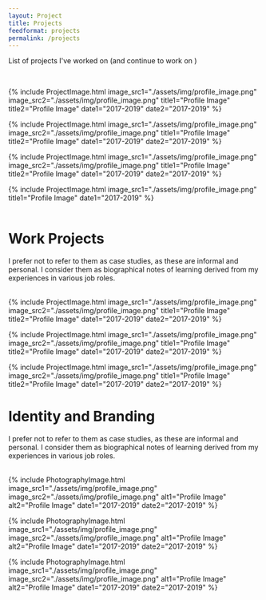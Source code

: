 ```yaml
---
layout: Project
title: Projects
feedformat: projects
permalink: /projects
---
```


List of projects I've worked on (and continue to work on )

<br />

{% include ProjectImage.html  image_src1="./assets/img/profile_image.png" image_src2="./assets/img/profile_image.png" title1="Profile Image" title2="Profile Image" date1="2017-2019" date2="2017-2019" %}
<br />

{% include ProjectImage.html  image_src1="./assets/img/profile_image.png" image_src2="./assets/img/profile_image.png" title1="Profile Image" title2="Profile Image" date1="2017-2019" date2="2017-2019" %}

{% include ProjectImage.html  image_src1="./assets/img/profile_image.png" image_src2="./assets/img/profile_image.png" title1="Profile Image" title2="Profile Image" date1="2017-2019" date2="2017-2019" %}

{% include ProjectImage.html  image_src1="./assets/img/profile_image.png" title1="Profile Image" date1="2017-2019"  %}
<br />
<br />


# Work Projects
I prefer not to refer to them as case studies, as these are informal and personal. I consider them as biographical notes of learning derived from my experiences in various job roles.
 <br />
 <br />

{% include ProjectImage.html  image_src1="./assets/img/profile_image.png" image_src2="./assets/img/profile_image.png" title1="Profile Image" title2="Profile Image" date1="2017-2019" date2="2017-2019" %}

{% include ProjectImage.html  image_src1="./assets/img/profile_image.png" image_src2="./assets/img/profile_image.png" title1="Profile Image" title2="Profile Image" date1="2017-2019" date2="2017-2019" %}

{% include ProjectImage.html  image_src1="./assets/img/profile_image.png" image_src2="./assets/img/profile_image.png" title1="Profile Image" title2="Profile Image" date1="2017-2019" date2="2017-2019" %}


# Identity and Branding
I prefer not to refer to them as case studies, as these are informal and personal. I consider them as biographical notes of learning derived from my experiences in various job roles.
 <br />
 <br />

{% include PhotographyImage.html  image_src1="./assets/img/profile_image.png" image_src2="./assets/img/profile_image.png" alt1="Profile Image" alt2="Profile Image" date1="2017-2019" date2="2017-2019" %}

{% include PhotographyImage.html  image_src1="./assets/img/profile_image.png" image_src2="./assets/img/profile_image.png" alt1="Profile Image" alt2="Profile Image" date1="2017-2019" date2="2017-2019" %}


{% include PhotographyImage.html  image_src1="./assets/img/profile_image.png" image_src2="./assets/img/profile_image.png" alt1="Profile Image" alt2="Profile Image" date1="2017-2019" date2="2017-2019" %}
